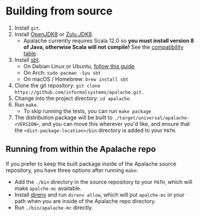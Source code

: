 # Building from source

1. Install `git`.
2. Install [OpenJDK8][] or [Zulu JDK8][].
   - Apalache currently requires Scala 12.0 so **you must install version 8 of
     Java, otherwise Scala will not compile!** See the [compatibility table][].
3. Install [sbt][].
   - On Debian Linux or Ubuntu, [follow this guide](https://www.scala-sbt.org/1.x/docs/Installing-sbt-on-Linux.html#Ubuntu+and+other+Debian-based+distributions)
   - On Arch: `sudo pacman -Syu sbt`
   - On macOS / Homebrew: `brew install sbt`
4. Clone the git repository: `git clone https://github.com/informalsystems/apalache.git`.
5. Change into the project directory: `cd apalache`.
7. Run `make`.
   - To skip running the tests, you can run `make package`
8. The distribution package will be built to `./target/universal/apalache-<VERSION>`, and you can
   move this wherever you'd like, and ensure that the `<dist-package-location>/bin` directory
   is added to your `PATH`.

## Running from within the Apalache repo

If you prefer to keep the built package inside of the Apalache source
repository, you have three options after running `make`:

- Add the `./bin` directory in the source repository to your `PATH`, which will
  make `apalche-mc` available.
- Install [direnv][] and run `direnv allow`, which will put `apalche-mc` in your
  path when you are inside of the Apalache repo directory.
- Run `./bin/apalache-mc` directly.


[OpenJDK8]: https://openjdk.java.net/install/
[Zulu JDK8]: https://www.azul.com/downloads/zulu-community/?version=java-8-lts&architecture=x86-64-bit&package=jdk
[compatibility table]: https://docs.scala-lang.org/overviews/jdk-compatibility/overview.html
[sbt]: https://www.scala-sbt.org/1.x/docs/Setup.html
[direnv]: https://direnv.net/
